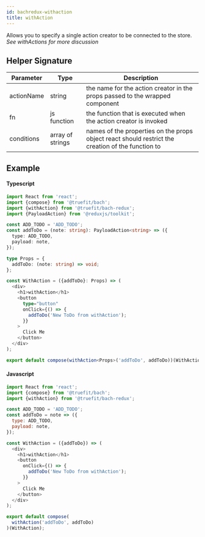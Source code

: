 ```yaml
---
id: bachredux-withaction
title: withAction
---
```


Allows you to specify a single action creator to be connected to the store. _See withActions for more discussion_

## Helper Signature

| Parameter  | Type             | Description                                                                                       |
| ---------- | ---------------- | ------------------------------------------------------------------------------------------------- |
| actionName | string           | the name for the action creator in the props passed to the wrapped component                      |
| fn         | js function      | the function that is executed when the action creator is invoked                                  |
| conditions | array of strings | names of the properties on the props object react should restrict the creation of the function to |

## Example

#### Typescript

```Typescript
import React from 'react';
import {compose} from '@truefit/bach';
import {withAction} from '@truefit/bach-redux';
import {PayloadAction} from '@reduxjs/toolkit';

const ADD_TODO = 'ADD_TODO';
const addToDo = (note: string): PayloadAction<string> => ({
  type: ADD_TODO,
  payload: note,
});

type Props = {
  addToDo: (note: string) => void;
};

const WithAction = ({addToDo}: Props) => (
  <div>
    <h1>withAction</h1>
    <button
      type="button"
      onClick={() => {
        addToDo('New ToDo from withAction');
      }}
    >
      Click Me
    </button>
  </div>
);

export default compose(withAction<Props>('addToDo', addToDo))(WithAction);
```

#### Javascript

```Javascript
import React from 'react';
import {compose} from '@truefit/bach';
import {withAction} from '@truefit/bach-redux';

const ADD_TODO = 'ADD_TODO';
const addToDo = note => ({
  type: ADD_TODO,
  payload: note,
});

const WithAction = ({addToDo}) => (
  <div>
    <h1>withAction</h1>
    <button
      onClick={() => {
        addToDo('New ToDo from withAction');
      }}
    >
      Click Me
    </button>
  </div>
);

export default compose(
  withAction('addToDo', addToDo)
)(WithAction);
```
